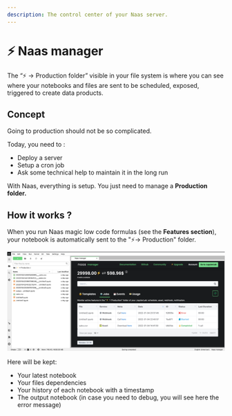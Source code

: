 ```yaml
---
description: The control center of your Naas server.
---
```


# ⚡ Naas manager

The “⚡️ → Production folder” visible in your file system is where you can see where your notebooks and files are sent to be scheduled, exposed, triggered to create data products.

## Concept

Going to production should not be so complicated.

Today, you need to :

* Deploy a server
* Setup a cron job
* Ask some technical help to maintain it in the long run

With Naas, everything is setup. You just need to manage a **Production folder.**

## How it works ?

When you run Naas magic low code formulas (see the **Features section**), your notebook is automatically sent to the "⚡️→ Production" folder.

![](<.gitbook/assets/Screenshot 2022-01-05 at 23.20.04.png>)

Here will be kept:

* Your latest notebook
* Your files dependencies
* Your history of each notebook with a timestamp
* The output notebook (in case you need to debug, you will see here the error message)
